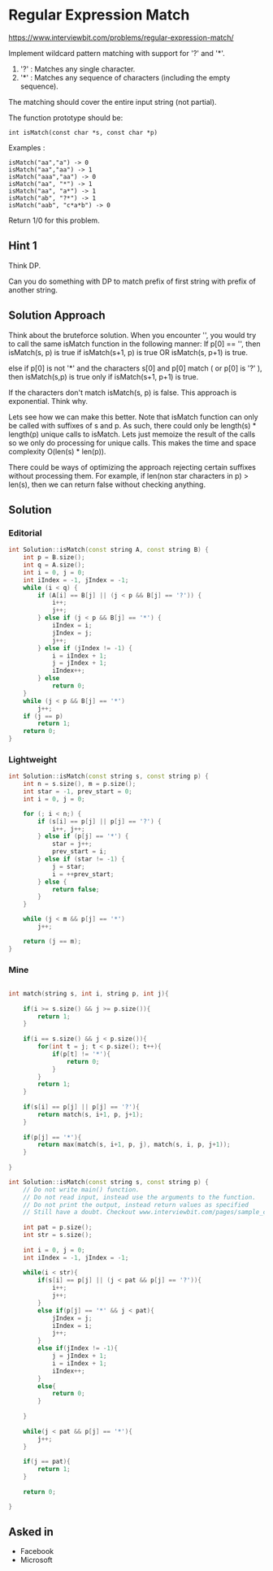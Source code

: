 # Regular Expression Match

https://www.interviewbit.com/problems/regular-expression-match/


Implement wildcard pattern matching with support for '?' and '*'.

1. '?' : Matches any single character.
2. '*' : Matches any sequence of characters (including the empty sequence).

The matching should cover the entire input string (not partial).

The function prototype should be:

`int isMatch(const char *s, const char *p)`

Examples :

```
isMatch("aa","a") -> 0
isMatch("aa","aa") -> 1
isMatch("aaa","aa") -> 0
isMatch("aa", "*") -> 1
isMatch("aa", "a*") -> 1
isMatch("ab", "?*") -> 1
isMatch("aab", "c*a*b") -> 0
```

Return 1/0 for this problem.

## Hint 1
Think DP.

Can you do something with DP to match prefix of first string with prefix of another string.

## Solution Approach

Think about the bruteforce solution. 
When you encounter '', you would try to call the same isMatch function in the following manner: 
If p[0] == '', then isMatch(s, p) is true if isMatch(s+1, p) is true OR isMatch(s, p+1) is true. 

else if p[0] is not '*' and the characters s[0] and p[0] match ( or p[0] is '?' ), then isMatch(s,p) is true only if isMatch(s+1, p+1) is true. 

If the characters don't match isMatch(s, p) is false. This approach is exponential. Think why. 

Lets see how we can make this better. Note that isMatch function can only be called with suffixes of s and p. As such, there could only be length(s) * length(p) unique calls to isMatch. Lets just memoize the result of the calls so we only do processing for unique calls. This makes the time and space complexity O(len(s) * len(p)).

There could be ways of optimizing the approach rejecting certain suffixes without processing them. For example, if len(non star characters in p) > len(s), then we can return false without checking anything.


## Solution

### Editorial
```cpp
int Solution::isMatch(const string A, const string B) {
    int p = B.size();
    int q = A.size();
    int i = 0, j = 0;
    int iIndex = -1, jIndex = -1;
    while (i < q) {
        if (A[i] == B[j] || (j < p && B[j] == '?')) {
            i++;
            j++;
        } else if (j < p && B[j] == '*') {
            iIndex = i;
            jIndex = j;
            j++;
        } else if (jIndex != -1) {
            i = iIndex + 1;
            j = jIndex + 1;
            iIndex++;
        } else
            return 0;
    }
    while (j < p && B[j] == '*')
        j++;
    if (j == p)
        return 1;
    return 0;
}

```

### Lightweight
```cpp
int Solution::isMatch(const string s, const string p) {
    int n = s.size(), m = p.size();
    int star = -1, prev_start = 0;
    int i = 0, j = 0;

    for (; i < n;) {
        if (s[i] == p[j] || p[j] == '?') {
            i++, j++;
        } else if (p[j] == '*') {
            star = j++;
            prev_start = i;
        } else if (star != -1) {
            j = star;
            i = ++prev_start;
        } else {
            return false;
        }
    }

    while (j < m && p[j] == '*')
        j++;

    return (j == m);
}
```

### Mine
```cpp

int match(string s, int i, string p, int j){
    
    if(i >= s.size() && j >= p.size()){
        return 1;
    }
    
    if(i == s.size() && j < p.size()){
        for(int t = j; t < p.size(); t++){
            if(p[t] != '*'){
                return 0;
            }
        }
        return 1;
    }
    
    if(s[i] == p[j] || p[j] == '?'){
        return match(s, i+1, p, j+1);
    }
    
    if(p[j] == '*'){
        return max(match(s, i+1, p, j), match(s, i, p, j+1));
    }
    
}

int Solution::isMatch(const string s, const string p) {
    // Do not write main() function.
    // Do not read input, instead use the arguments to the function.
    // Do not print the output, instead return values as specified
    // Still have a doubt. Checkout www.interviewbit.com/pages/sample_codes/ for more details
    
    int pat = p.size();
    int str = s.size();
    
    int i = 0, j = 0;
    int iIndex = -1, jIndex = -1;
    
    while(i < str){
        if(s[i] == p[j] || (j < pat && p[j] == '?')){
            i++;
            j++;
        }
        else if(p[j] == '*' && j < pat){
            jIndex = j;
            iIndex = i;
            j++;
        }
        else if(jIndex != -1){
            j = jIndex + 1;
            i = iIndex + 1;
            iIndex++;
        }
        else{
            return 0;
        }
        
    }
    
    while(j < pat && p[j] == '*'){
        j++;
    }
    
    if(j == pat){
        return 1;
    }
    
    return 0;

}
```
## Asked in

* Facebook
* Microsoft


